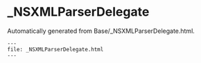 
# _NSXMLParserDelegate

Automatically generated from Base/_NSXMLParserDelegate.html.

``` {raw} html
---
file: _NSXMLParserDelegate.html
---
```
